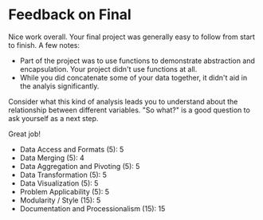 # Feedback on Final

Nice work overall. Your final project was generally easy to follow from start to finish. A few notes:
* Part of the project was to use functions to demonstrate abstraction and encapsulation. Your project didn't use functions at all.
* While you did concatenate some of your data together, it didn't aid in the analyis significantly.

Consider what this kind of analysis leads you to understand about the relationship between different variables. "So what?" is a good question to ask yourself as a next step.

Great job!

* Data Access and Formats (5): 5
* Data Merging (5): 4
* Data Aggregation and Pivoting (5): 5
* Data Transformation (5): 5
* Data Visualization (5): 5
* Problem Applicability (5): 5
* Modularity / Style (15): 5
* Documentation and Processionalism (15): 15
